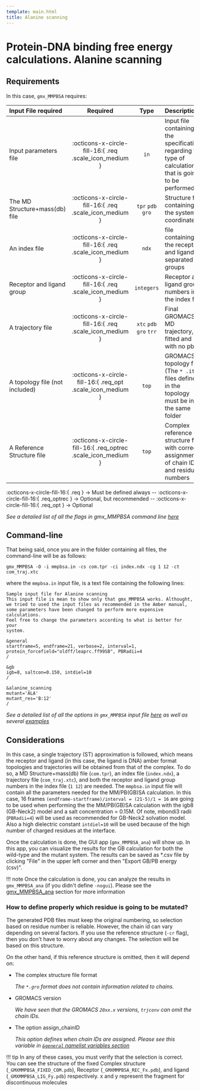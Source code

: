```yaml
---
template: main.html
title: Alanine scanning
---
```



# Protein-DNA binding free energy calculations. Alanine scanning
## Requirements

In this case, `gmx_MMPBSA` requires:

| Input File required            | Required |           Type             | Description |
|:-------------------------------|:--------:|:--------------------------:|:-------------------------------------------------------------------------------------------------------------|
| Input parameters file          | :octicons-x-circle-fill-16:{ .req .scale_icon_medium } |           `in`          | Input file containing all the specifications regarding the type of calculation that is going to be performed |
| The MD Structure+mass(db) file | :octicons-x-circle-fill-16:{ .req .scale_icon_medium } |    `tpr` `pdb` `gro`    | Structure file containing the system coordinates |
| An index file                  | :octicons-x-circle-fill-16:{ .req .scale_icon_medium } |          `ndx`    | file containing the receptor and ligand in separated groups |
| Receptor and ligand group      | :octicons-x-circle-fill-16:{ .req .scale_icon_medium } |        `integers`       | Receptor and ligand group numbers in the index file |
| A trajectory file              | :octicons-x-circle-fill-16:{ .req .scale_icon_medium } | `xtc` `pdb` `gro` `trr` | Final GROMACS MD trajectory, fitted and with no pbc. |
| A topology file (not included) | :octicons-x-circle-fill-16:{ .req_opt .scale_icon_medium }    |           `top`         | GROMACS topology file (The `* .itp` files defined in the topology must be in the same folder |
| A Reference Structure file     | :octicons-x-circle-fill-16:{ .req_optrec .scale_icon_medium } |           `top`         | Complex reference structure file with correct assignment of chain ID and residue numbers |
              
:octicons-x-circle-fill-16:{ .req } -> Must be defined always -- :octicons-x-circle-fill-16:{ .req_optrec } -> 
Optional, but recommended -- :octicons-x-circle-fill-16:{ .req_opt } -> Optional

_See a detailed list of all the flags in gmx_MMPBSA command line [here][1]_

## Command-line
That being said, once you are in the folder containing all files, the command-line will be as follows:

    gmx_MMPBSA -O -i mmpbsa.in -cs com.tpr -ci index.ndx -cg 1 12 -ct com_traj.xtc

where the `mmpbsa.in` input file, is a text file containing the following lines:

``` linenums="1"
Sample input file for Alanine scanning
This input file is mean to show only that gmx_MMPBSA works. Althought,
we tried to used the input files as recommended in the Amber manual, 
some parameters have been changed to perform more expensive calculations.
Feel free to change the parameters according to what is better for your
system.

&general
startframe=5, endframe=21, verbose=2, interval=1,
protein_forcefield="oldff/leaprc.ff99SB", PBRadii=4
/

&gb
igb=8, saltcon=0.150, intdiel=10
/

&alanine_scanning
mutant='ALA'
mutant_res='B:12'
/
```

_See a detailed list of all the options in `gmx_MMPBSA` input file [here][2] as well as several [examples][3]_

## Considerations
In this case, a single trajectory (ST) approximation is followed, which means the receptor and ligand (in this case, 
the ligand is DNA) amber format topologies and trajectories will be obtained from that of the complex. To do so, a 
MD Structure+mass(db) file (`com.tpr`), an index file (`index.ndx`), a trajectory file (`com_traj.xtc`), and both 
the receptor and ligand group numbers in the index file (`1 12`) are needed. The `mmpbsa.in` input file will contain
all the parameters needed for the MM/PB(GB)SA calculation. In this case, 16 frames 
`(endframe-startframe)/interval = (21-5)/1 = 16` are going to be used when performing the the MM/PB(GB)SA 
calculation with the igb8 (GB-Neck2) model and a salt concentration = 0.15M. Of note, mbondi3 radii (`PBRadii=4`) 
will be used as recommended for GB-Neck2 solvation model. Also a high dielectric constant `intdiel=10` will be used 
because of the high number of charged residues at the interface.

Once the calculation is done, the GUI app (`gmx_MMPBSA_ana`) will show up. In this app, you can visualize the results for 
the GB calculation for both the wild-type and the mutant system. The results can be saved as *.csv file by clicking 
"File" in the upper left corner and then "Export GB/PB energy (csv)".

!!! note
    Once the calculation is done, you can analyze the results in `gmx_MMPBSA_ana` (if you didn't define `-nogui`). 
    Please see the [gmx_MMPBSA_ana][4] section for more information

### How to define properly which residue is going to be mutated?
The generated PDB files must keep the original numbering, so selection based on residue number is reliable. However, 
the chain id can vary depending on several factors. If you use the reference structure (`-cr` flag), then you don't 
have to worry about any changes. The selection will be based on this structure.

On the other hand, if this reference structure is omitted, then it will depend on:

* The complex structure file format
    
    _The `*.gro` format does not contain information related to chains._

* GROMACS version
    
    _We have seen that the GROMACS `20xx.x` versions, `trjconv` can omit the chain IDs._

* The option assign_chainID
    
    _This option defines when chain IDs are assigned. Please see this variable in 
    [`&general` namelist variables section][5]_

!!! tip
    In any of these cases, you must verify that the selection is correct. You can see the structure of the fixed 
    Complex structure (`_GMXMMPBSA_FIXED_COM.pdb`), Receptor (`_GMXMMPBSA_REC_Fx.pdb`), and ligand 
    (`_GMXMMPBSA_LIG_Fy.pdb`) respectively. x and y represent the fragment for discontinuous molecules

  [1]: ../../command-line.md#gmx_mmpbsa-command-line
  [2]: ../../input_file.md#the-input-file
  [3]: ../../input_file.md#sample-input-files
  [4]: ../../analyzer.md#gmx_mmpbsa_ana  
  [5]: ../../input_file.md#general-namelist-variables